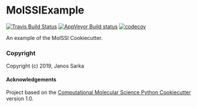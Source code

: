 MolSSIExample
==============================
[//]: # (Badges)
[![Travis Build Status](https://travis-ci.org/REPLACE_WITH_OWNER_ACCOUNT/MolSSIExample.png)](https://travis-ci.org/REPLACE_WITH_OWNER_ACCOUNT/MolSSIExample)
[![AppVeyor Build status](https://ci.appveyor.com/api/projects/status/REPLACE_WITH_APPVEYOR_LINK/branch/master?svg=true)](https://ci.appveyor.com/project/REPLACE_WITH_OWNER_ACCOUNT/MolSSIExample/branch/master)
[![codecov](https://codecov.io/gh/REPLACE_WITH_OWNER_ACCOUNT/MolSSIExample/branch/master/graph/badge.svg)](https://codecov.io/gh/REPLACE_WITH_OWNER_ACCOUNT/MolSSIExample/branch/master)

An example of the MolSSI Cookiecutter.

### Copyright

Copyright (c) 2019, Janos Sarka


#### Acknowledgements
 
Project based on the 
[Computational Molecular Science Python Cookiecutter](https://github.com/molssi/cookiecutter-cms) version 1.0.

